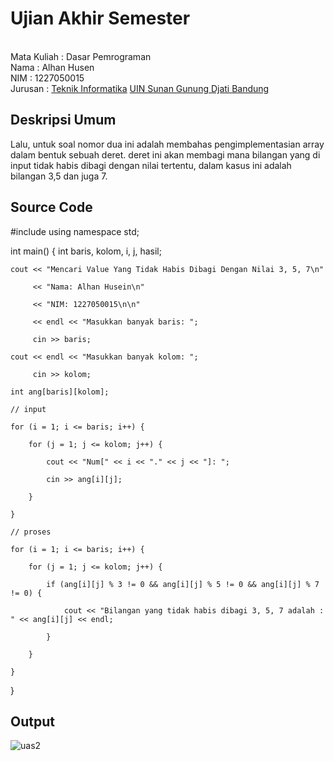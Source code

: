 # Ujian Akhir Semester 
<br> Mata Kuliah 	: Dasar Pemrograman
<br> Nama		      : Alhan Husen
<br> NIM		      : 1227050015
<br> Jurusan		  : [Teknik Informatika](http://if.uinsgd.ac.id/) [UIN Sunan Gunung Djati Bandung](https://uinsgd.ac.id/) 

## Deskripsi Umum

Lalu, untuk soal nomor dua ini adalah membahas pengimplementasian array dalam bentuk sebuah deret. deret ini akan membagi mana bilangan yang di input tidak habis dibagi dengan nilai tertentu, dalam kasus ini adalah bilangan 3,5 dan juga 7.

## Source Code

#include <iostream>
using namespace std;	

int main() {
	int baris, kolom, i, j, hasil;
	
	cout << "Mencari Value Yang Tidak Habis Dibagi Dengan Nilai 3, 5, 7\n"
  
	  	 << "Nama: Alhan Husein\n"
       
		 << "NIM: 1227050015\n\n"
	
	     << endl << "Masukkan banyak baris: "; 
       
		 cin >> baris;
     
	cout << endl << "Masukkan banyak kolom: "; 
  
		 cin >> kolom;
	
	int ang[baris][kolom];
	
	// input
  
	for (i = 1; i <= baris; i++) {
  
		for (j = 1; j <= kolom; j++) {
    
			cout << "Num[" << i << "." << j << "]: ";
      
			cin >> ang[i][j];
      
		}
    
	}
	
	// proses
  
	for (i = 1; i <= baris; i++) {
  
		for (j = 1; j <= kolom; j++) {
    
			if (ang[i][j] % 3 != 0 && ang[i][j] % 5 != 0 && ang[i][j] % 7 != 0) {
      
				cout << "Bilangan yang tidak habis dibagi 3, 5, 7 adalah : " << ang[i][j] << endl;
        
			} 
      
		}
    
	}
  
}

## Output
 
![uas2](https://user-images.githubusercontent.com/120738510/209472378-604b5ffa-8d5f-4d97-9292-635f315a4a5a.jpg)
